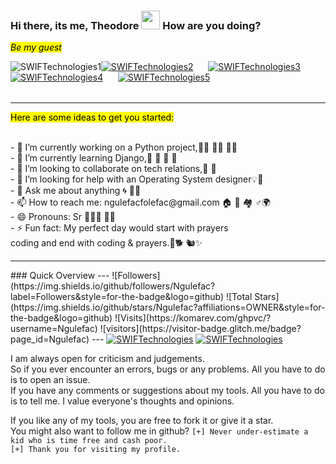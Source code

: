  ### Hi there, its me, Theodore  <img width=30px height=30px src="https://user-images.githubusercontent.com/1303154/88677602-1635ba80-d120-11ea-84d8-d263ba5fc3c0.gif">  How are you doing? 
 <mark>*Be my guest* </mark> <br>
 <table>
 <tr><a align="left"  hrefh="ttps://imgur.com/MtVDzJV.png"><img src="https://imgur.com/MtVDzJV.png" title="SWIFTechnologies1" /></a></tr>
 <tr><a align="right" href="https://i.imgur.com/1NwbXMB.png"><img src="https://i.imgur.com/1NwbXMB.png" title="SWIFTechnologies2" /></a></tr>
 <tr>&nbsp;&nbsp;&nbsp;&nbsp;&nbsp;&nbsp;</tr>
 <tr><a align="center" href="https://imgur.com/ElTMbu4.png"><img src="https://imgur.com/ElTMbu4.png" title="SWIFTechnologies3" /></a></tr>
 <tr>&nbsp;&nbsp;&nbsp;&nbsp;&nbsp;&nbsp;&nbsp;&nbsp;&nbsp;</tr>
 <tr><a align="center" href="https://i.imgur.com/FBlUSeO.png"><img src="https://i.imgur.com/FBlUSeO.png" title="SWIFTechnologies4" /></a></tr>
 <tr>&nbsp;&nbsp;&nbsp;&nbsp;&nbsp;&nbsp;</tr>
 <tr><a align="center" href="https://i.imgur.com/dPuUTJk.png"><img src="https://i.imgur.com/dPuUTJk.png" title="SWIFTechnologies5" /></a></tr>
 </table>     
<hr> 
 <mark>Here are some ideas to get you started:</mark> <br>
<p>
 <br>
- 🔭 I’m currently working on a Python project,👩‍💻 🧑‍💻 👨‍💻 <br>
- 🌱 I’m currently learning Django,📒 📕 📗 📘  <br>
- 👯 I’m looking to collaborate on tech relations,🦸 🦹 <br>
- 🤔 I’m looking for help with an Operating System designer💡🧗‍ <br>
- 💬 Ask me about anything 🌀 🧘🏼<br> 
- 📫 How to reach me: ngulefacfolefac@gmail.com  🏠 🏡 🏘 ♂️🌍<br>
- 😄 Pronouns: Sr 🦼🕴🏿 🧛🏼‍<br>
- ⚡ Fun fact: My perfect day would start with prayers<br>
     coding and end with coding & prayers.🐶🐕 🐿✨<br>
 
  </p>
<hr>
### Quick Overview
---
![Followers](https://img.shields.io/github/followers/Ngulefac?label=Followers&style=for-the-badge&logo=github) 
![Total Stars](https://img.shields.io/github/stars/Ngulefac?affiliations=OWNER&style=for-the-badge&logo=github)
![Visits](https://komarev.com/ghpvc/?username=Ngulefac)
![visitors](https://visitor-badge.glitch.me/badge?page_id=Ngulefac)
---
<a align="left" href="https://github.com/Ngulefac"><img title="SWIFTechnologies" src="https://github-readme-stats.vercel.app/api/top-langs/?username=Ngulefac&theme=chartreuse-dark&layout=compact"></a>
<a align="right" href="https://github.com/Ngulefac"><img title="SWIFTechnologies" src="https://github-readme-stats.vercel.app/api?username=Ngulefac&show_icons=true&include_all_commits=true&theme=chartreuse-dark&cache_seconds=3200"></a>
<!--
<a href="https://imgur.com/JgE4zdI"><img src="https://i.imgur.com/JgE4zdI.jpg" title="Code lover" /></a> 
-->

I am always open for criticism and judgements.<br>
So if you ever encounter an errors, bugs or any problems. All you have to do is to open an issue.<br>
If you have any comments or suggestions about my tools. All you have to do is to tell me.
I value everyone's thoughts and opinions.

If you like any of my tools, you are free to fork it or give it a star.<br>
You might also want to follow me in github?
```[+] Never under-estimate a kid who is time free and cash poor.``` <br>
```[+] Thank you for visiting my profile.``` <br>
 
